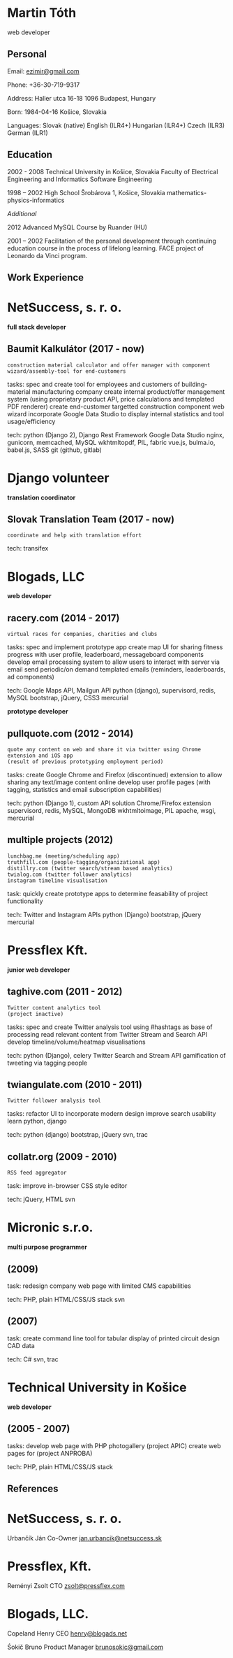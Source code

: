 
Martin Tóth
===========
web developer


Personal
--------

Email:
    ezimir@gmail.com

Phone:
    +36-30-719-9317

Address:
    Haller utca 16-18
    1096 Budapest, Hungary

Born:
    1984-04-16
    Košice, Slovakia

Languages:
    Slovak (native)
    English (ILR4+)
    Hungarian (ILR4+)
    Czech (ILR3)
    German (ILR1)


Education
---------

2002 - 2008
    Technical University in Košice, Slovakia
    Faculty of Electrical Engineering and Informatics
    Software Engineering

1998 – 2002
    High School Šrobárova 1, Košice, Slovakia
    mathematics-physics-informatics

*Additional*

2012
    Advanced MySQL Course
    by Ruander (HU)


2001 – 2002
    Facilitation of the personal development through continuing
    education course in the process of lifelong learning.
    FACE project of Leonardo da Vinci program.



Work Experience
---------------

# NetSuccess, s. r. o.
**full stack developer**

## Baumit Kalkulátor (2017 - now)
    construction material calculator and offer manager with component wizard/assembly-tool for end-customers

tasks:
    spec and create tool for employees and customers of building-material manufacturing company
    create internal product/offer management system (using proprietary product API, price calculations and templated PDF renderer)
    create end-customer targetted construction component web wizard
    incorporate Google Data Studio to display internal statistics and tool usage/efficiency

tech:
    python (Django 2), Django Rest Framework
    Google Data Studio
    nginx, gunicorn, memcached, MySQL
    wkhtmltopdf, PIL, fabric
    vue.js, bulma.io, babel.js, SASS
    git (github, gitlab)


# Django volunteer
**translation coordinator**

## Slovak Translation Team (2017 - now)
    coordinate and help with translation effort

tech:
    transifex


# Blogads, LLC
**web developer**


## racery.com (2014 - 2017)
    virtual races for companies, charities and clubs

tasks:
    spec and implement prototype app
    create map UI for sharing fitness progress with user profile, leaderboard, messageboard components
    develop email processing system to allow users to interact with server via email
    send periodic/on demand templated emails (reminders, leaderboards, ad components)

tech:
    Google Maps API, Mailgun API
    python (django), supervisord, redis, MySQL
    bootstrap, jQuery, CSS3
    mercurial


**prototype developer**

## pullquote.com (2012 - 2014)
    quote any content on web and share it via twitter using Chrome extension and iOS app
    (result of previous prototyping employment period)

tasks:
    create Google Chrome and Firefox (discontinued) extension to allow sharing any text/image content online
    develop user profile pages (with tagging, statistics and email subscription capabilities)

tech:
    python (Django 1), custom API solution
    Chrome/Firefox extension
    supervisord, redis, MySQL, MongoDB
    wkhtmltoimage, PIL
    apache, wsgi, mercurial


## multiple projects (2012)
    lunchbag.me (meeting/scheduling app)
    truthfill.com (people-tagging/organizational app)
    distillry.com (twitter search/stream based analytics)
    twialog.com (twitter follower analytics)
    instagram timeline visualisation

task:
    quickly create prototype apps to determine feasability of project functionality

tech:
    Twitter and Instagram APIs
    python (Django)
    bootstrap, jQuery
    mercurial


# Pressflex Kft.
**junior web developer**


## taghive.com (2011 - 2012)
    Twitter content analytics tool
    (project inactive)

tasks:
    spec and create Twitter analysis tool using #hashtags as base of processing
    read relevant content from Twitter Stream and Search API
    develop timeline/volume/heatmap visualisations

tech:
    python (Django), celery
    Twitter Search and Stream API
    gamification of tweeting via tagging people


## twiangulate.com (2010 - 2011)
    Twitter follower analysis tool

tasks:
    refactor UI to incorporate modern design
    improve search usability
    learn python, django

tech:
    python (django)
    bootstrap, jQuery
    svn, trac


## collatr.org (2009 - 2010)
    RSS feed aggregator

task:
    improve in-browser CSS style editor

tech:
    jQuery, HTML
    svn



# Micronic s.r.o.
**multi purpose programmer**


## (2009)

task:
    redesign company web page with limited CMS capabilities

tech:
    PHP, plain HTML/CSS/JS stack
    svn


## (2007)

task:
    create command line tool for tabular display of printed circuit design CAD data

tech:
    C#
    svn, trac


# Technical University in Košice
**web developer**

## (2005 - 2007)

tasks:
    develop web page with PHP photogallery (project APIC)
    create web pages for (project ANPROBA)

tech:
    PHP, plain HTML/CSS/JS stack



References
----------

# NetSuccess, s. r. o.

Urbančík Ján
    Co-Owner
    jan.urbancik@netsuccess.sk

# Pressflex, Kft.

Reményi Zsolt
    CTO
    zsolt@pressflex.com


# Blogads, LLC.

Copeland Henry
    CEO
    henry@blogads.net

Śokič Bruno
    Product Manager
    brunosokic@gmail.com

